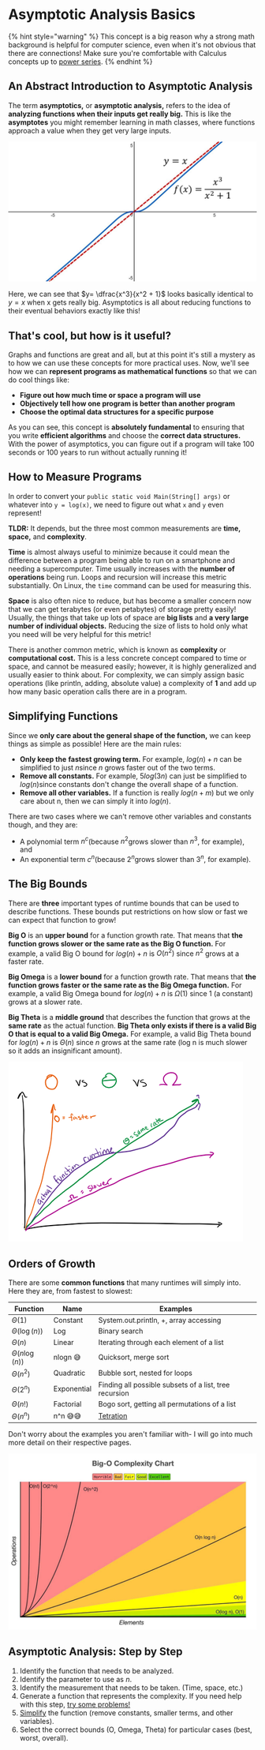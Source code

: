 # Asymptotic Analysis Basics

{% hint style="warning" %}
This concept is a big reason why a strong math background is helpful for computer science, even when it's not obvious that there are connections! Make sure you're comfortable with Calculus concepts up to [power series](http://tutorial.math.lamar.edu/Classes/CalcII/PowerSeries.aspx).
{% endhint %}

## An Abstract Introduction to Asymptotic Analysis

The term **asymptotics,** or **asymptotic analysis,** refers to the idea of **analyzing functions when their inputs get really big.** This is like the **asymptotes** you might remember learning in math classes, where functions approach a value when they get very large inputs.

![](<../img/assets/image (13).png>)

Here, we can see that $y= \dfrac{x^3}{x^2 + 1}$ looks basically identical to $y = x$ when x gets really big. Asymptotics is all about reducing functions to their eventual behaviors exactly like this!

## That's cool, but how is it useful?

Graphs and functions are great and all, but at this point it's still a mystery as to how we can use these concepts for more practical uses. Now, we'll see how we can **represent programs as mathematical functions** so that we can do cool things like:

* **Figure out how much time or space a program will use**
* **Objectively tell how one program is better than another program**
* **Choose the optimal data structures for a specific purpose**

As you can see, this concept is **absolutely fundamental** to ensuring that you write **efficient algorithms** and choose the **correct data structures.** With the power of asymptotics, you can figure out if a program will take 100 seconds or 100 years to run without actually running it!

## How to Measure Programs

In order to convert your `public static void Main(String[] args)` or whatever into `y = log(x)`, we need to figure out what `x` and `y` even represent!

**TLDR:** It depends, but the three most common measurements are **time, space,** and **complexity**.

**Time** is almost always useful to minimize because it could mean the difference between a program being able to run on a smartphone and needing a supercomputer. Time usually increases with the **number of operations** being run. Loops and recursion will increase this metric substantially. On Linux, the `time` command can be used for measuring this.

**Space** is also often nice to reduce, but has become a smaller concern now that we can get terabytes (or even petabytes) of storage pretty easily! Usually, the things that take up lots of space are **big lists** and **a very large number of individual objects.** Reducing the size of lists to hold only what you need will be very helpful for this metric!

There is another common metric, which is known as **complexity** or **computational cost.** This is a less concrete concept compared to time or space, and cannot be measured easily; however, it is highly generalized and usually easier to think about. For complexity, we can simply assign basic operations (like println, adding, absolute value) a complexity of **1** and add up how many basic operation calls there are in a program.

## Simplifying Functions

Since we **only care about the general shape of the function,** we can keep things as simple as possible! Here are the main rules:

* **Only keep the** **fastest growing term.** For example,  $log(n) + n$ can be simplified to just $n$since $n$ grows faster out of the two terms.
* **Remove all constants.** For example,  $5log(3n)$ can just be simplified to $log(n)$since constants don't change the overall shape of a function.
* **Remove all other variables.** If a function is really $log(n + m)$ but we only care about n, then we can simply it into  $log(n)$.

There are two cases where we can't remove other variables and constants though, and they are:

* A polynomial term $n^c$(because $n^2$grows slower than $n^3$, for example), and
* An exponential term $c^n$(because $2^n$grows slower than $3^n$, for example).

## The Big Bounds

There are **three** important types of runtime bounds that can be used to describe functions. These bounds put restrictions on how slow or fast we can expect that function to grow!

**Big O** is an **upper bound** for a function growth rate. That means that **the function grows slower or the same rate as the Big O function.** For example, a valid Big O bound for $log(n) + n$ is $O(n^2)$ since $n^2$ grows at a faster rate.

**Big Omega** is a **lower bound** for a function growth rate. That means that **the function grows faster or the same rate as the Big Omega function.** For example, a valid Big Omega bound for  $log(n) + n$ is $\Omega(1)$ since $1$ (a constant) grows at a slower rate.

**Big Theta** is a **middle ground** that describes the function that grows at the **same rate** as the actual function. **Big Theta only exists if there is a valid Big O that is equal to a valid Big Omega.** For example, a valid Big Theta bound for  $log(n) + n$ is $\Theta(n)$ since $n$ grows at the same rate (log n is much slower so it adds an insignificant amount).



![A comparison of the three bounds.](<../img/assets/image (15).png>)

## Orders of Growth

There are some **common functions** that many runtimes will simply into. Here they are, from fastest to slowest:

| Function              | Name        | Examples                                               |
| --------------------- | ----------- | ------------------------------------------------------ |
| $\Theta(1)$         | Constant    | System.out.println, +, array accessing                 |
| $\Theta(\log(n))$   | Log         | Binary search                                          |
| $\Theta(n)$         | Linear      | Iterating through each element of a list               |
| $\Theta(n\log(n))$  | nlogn 😅    | Quicksort, merge sort                                  |
| $\Theta(n^2)$       | Quadratic   | Bubble sort, nested for loops                          |
| $\Theta(2^n)$       | Exponential | Finding all possible subsets of a list, tree recursion |
| $\Theta(n!)$        | Factorial   | Bogo sort, getting all permutations of a list          |
| $\Theta(n^n)$       | n^n 😅😅    | [Tetration](https://en.wikipedia.org/wiki/Tetration)   |

Don't worry about the examples you aren't familiar with- I will go into much more detail on their respective pages.

![Source: bigocheatsheat.com. Check it out, it's great!](<../img/assets/image (14).png>)

## Asymptotic Analysis: Step by Step

1. Identify the function that needs to be analyzed.
2. Identify the parameter to use as $n$.
3. Identify the measurement that needs to be taken. (Time, space, etc.)
4. Generate a function that represents the complexity. If you need help with this step, [try some problems!](asymptotics-practice.md)
5. [Simplify](asymptotics.md#simplifying-functions) the function (remove constants, smaller terms, and other variables).
6. Select the correct bounds (O, Omega, Theta) for particular cases (best, worst, overall).
